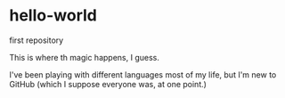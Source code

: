 # hello-world
first repository

This is where th magic happens, I guess.

I've been playing with different languages most of my life, but I'm new to GitHub (which I suppose everyone was, at one point.)

